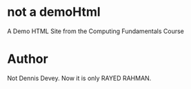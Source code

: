 # not a demoHtml
A Demo HTML Site from the Computing Fundamentals Course

# Author
Not Dennis Devey. Now it is only RAYED RAHMAN. 

